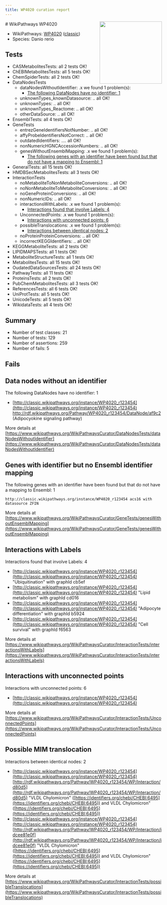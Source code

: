 ```yaml
---
title: WP4020 curation report
---
```


<img style="float: right; width: 200px" src="https://upload.wikimedia.org/wikipedia/commons/thumb/8/83/Wplogo_with_text_500.png/640px-Wplogo_with_text_500.png" />
# WikiPathways WP4020

* WikiPathways: [WP4020](https://wikipathways.org/pathways/WP4020) ([classic](https://classic.wikipathways.org/instance/WP4020))
* Species: Danio rerio
## Tests
* CASMetabolitesTests: all 2 tests OK!
* ChEBIMetabolitesTests: all 5 tests OK!
* ChemSpiderTests: all 2 tests OK!
* DataNodesTests
    * dataNodesWithoutIdentifier: .x we found 1 problem(s):
        * [The following DataNodes have no identifier: 1](#d2d32fa0)
    * unknownTypes_knownDatasource: .. all OK!
    * unknownTypes: .. all OK!
    * unknownTypes_Reactome: .. all OK!
    * otherDataSource: .. all OK!
* EnsemblTests: all 4 tests OK!
* GeneTests
    * entrezGeneIdentifiersNotNumber: .. all OK!
    * affyProbeIdentifiersNotCorrect: .. all OK!
    * outdatedIdentifiers: .... all OK!
    * nonNumericHGNCAccessionNumbers: .. all OK!
    * genesWithoutEnsemblMapping: .x we found 1 problem(s):
        * [The following genes with an identifier have been found but that do not have a mapping to Ensembl: 1](#40286d83)
* GeneralTests: all 15 tests OK!
* HMDBSecMetabolitesTests: all 3 tests OK!
* InteractionTests
    * noMetaboliteToNonMetaboliteConversions: .. all OK!
    * noNonMetaboliteToMetaboliteConversions: .. all OK!
    * noGeneProteinConversions: .. all OK!
    * nonNumericIDs: .. all OK!
    * interactionsWithLabels: .x we found 1 problem(s):
        * [Interactions found that involve Labels: 4](#630d267b)
    * UnconnectedPoints: .x we found 1 problem(s):
        * [Interactions with unconnected points: 6](#35a61ade)
    * possibleTranslocations: .x we found 1 problem(s):
        * [Interactions between identical nodes: 2](#1c118207)
    * noProteinProteinConversions: .. all OK!
    * incorrectKEGGIdentifiers: .. all OK!
* KEGGMetaboliteTests: all 2 tests OK!
* LIPIDMAPSTests: all 1 tests OK!
* MetaboliteStructureTests: all 1 tests OK!
* MetabolitesTests: all 15 tests OK!
* OudatedDataSourcesTests: all 24 tests OK!
* PathwayTests: all 11 tests OK!
* ProteinsTests: all 2 tests OK!
* PubChemMetabolitesTests: all 3 tests OK!
* ReferencesTests: all 6 tests OK!
* UniProtTests: all 5 tests OK!
* UnicodeTests: all 5 tests OK!
* WikidataTests: all 4 tests OK!


## Summary

* Number of test classes: 21
* Number of tests: 129
* Number of assertions: 259
* Number of fails: 5

## Fails

<a name="d2d32fa0" />

## Data nodes without an identifier

The following DataNodes have no identifier: 1

* [http://classic.wikipathways.org/instance/WP4020_r123454](http://classic.wikipathways.org/instance/WP4020_r123454) http://rdf.wikipathways.org/Pathway/WP4020_r123454/DataNode/af9c2 (Adipocyokine
signaling pathway)


More details at [https://www.wikipathways.org/WikiPathwaysCurator/DataNodesTests/dataNodesWithoutIdentifier](https://www.wikipathways.org/WikiPathwaysCurator/DataNodesTests/dataNodesWithoutIdentifier)

<a name="40286d83" />

## Genes with identifier but no Ensembl identifier mapping

The following genes with an identifier have been found but that do not have a mapping to Ensembl: 1
```
http://classic.wikipathways.org/instance/WP4020_r123454 acs16 with datasource ZFIN
```

More details at [https://www.wikipathways.org/WikiPathwaysCurator/GeneTests/genesWithoutEnsemblMapping](https://www.wikipathways.org/WikiPathwaysCurator/GeneTests/genesWithoutEnsemblMapping)

<a name="630d267b" />

## Interactions with Labels

Interactions found that involve Labels: 4

* [http://classic.wikipathways.org/instance/WP4020_r123454](http://classic.wikipathways.org/instance/WP4020_r123454) "Ubiquitination" with graphId cb5ef
* [http://classic.wikipathways.org/instance/WP4020_r123454](http://classic.wikipathways.org/instance/WP4020_r123454) "Lipid
metabolism" with graphId cd016
* [http://classic.wikipathways.org/instance/WP4020_r123454](http://classic.wikipathways.org/instance/WP4020_r123454) "Adipocyte 
differentiation" with graphId b5924
* [http://classic.wikipathways.org/instance/WP4020_r123454](http://classic.wikipathways.org/instance/WP4020_r123454) "Cell survival" with graphId f6563


More details at [https://www.wikipathways.org/WikiPathwaysCurator/InteractionTests/interactionsWithLabels](https://www.wikipathways.org/WikiPathwaysCurator/InteractionTests/interactionsWithLabels)

<a name="35a61ade" />

## Interactions with unconnected points

Interactions with unconnected points: 6

* [http://classic.wikipathways.org/instance/WP4020_r123454](http://classic.wikipathways.org/instance/WP4020_r123454)


More details at [https://www.wikipathways.org/WikiPathwaysCurator/InteractionTests/UnconnectedPoints](https://www.wikipathways.org/WikiPathwaysCurator/InteractionTests/UnconnectedPoints)

<a name="1c118207" />

## Possible MIM translocation

Interactions between identical nodes: 2

* [http://classic.wikipathways.org/instance/WP4020_r123454](http://classic.wikipathways.org/instance/WP4020_r123454) [http://rdf.wikipathways.org/Pathway/WP4020_r123454/WP/Interaction/d80d5](http://rdf.wikipathways.org/Pathway/WP4020_r123454/WP/Interaction/d80d5) "VLDL Chylomicron" ([https://identifiers.org/chebi/CHEBI:6495](https://identifiers.org/chebi/CHEBI:6495)) and 
VLDL Chylomicron" ([https://identifiers.org/chebi/CHEBI:6495](https://identifiers.org/chebi/CHEBI:6495))
* [http://classic.wikipathways.org/instance/WP4020_r123454](http://classic.wikipathways.org/instance/WP4020_r123454) [http://rdf.wikipathways.org/Pathway/WP4020_r123454/WP/Interaction/idcee81e0f](http://rdf.wikipathways.org/Pathway/WP4020_r123454/WP/Interaction/idcee81e0f) "VLDL Chylomicron" ([https://identifiers.org/chebi/CHEBI:6495](https://identifiers.org/chebi/CHEBI:6495)) and 
VLDL Chylomicron" ([https://identifiers.org/chebi/CHEBI:6495](https://identifiers.org/chebi/CHEBI:6495))


More details at [https://www.wikipathways.org/WikiPathwaysCurator/InteractionTests/possibleTranslocations](https://www.wikipathways.org/WikiPathwaysCurator/InteractionTests/possibleTranslocations)

